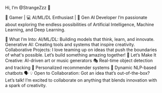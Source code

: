 Hi, I’m @StrangeZzz 👾

🌌 Gamer | 💻 AI/ML/DL Enthusiast | 🚀 Gen AI Developer
I’m passionate about exploring the endless possibilities of Artificial Intelligence, Machine Learning, and Deep Learning.

🌟 What I’m Into:
AI/ML/DL: Building models that think, learn, and innovate.
Generative AI: Creating tools and systems that inspire creativity.
Collaborative Projects: I love teaming up on ideas that push the boundaries of what's possible. Let’s build something amazing together!
🎨 Let’s Make It Creative:
AI-driven art or music generators 🎭
Real-time object detection and tracking 🏃
Personalized recommender systems 🤖
Dynamic NLP-based chatbots 🗣️
💡 Open to Collaboration:
Got an idea that’s out-of-the-box? Let’s talk! I’m excited to collaborate on anything that blends innovation with a spark of creativity.

<!---
StrangeZzz/StrangeZzz is a ✨ special ✨ repository because its `README.md` (this file) appears on your GitHub profile.
You can click the Preview link to take a look at your changes.
--->
